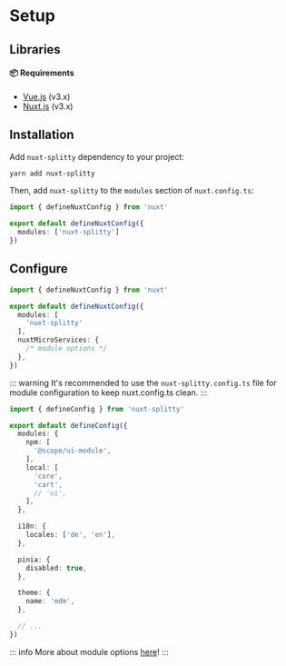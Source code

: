 # Setup

## Libraries

#### 📦 Requirements

- [Vue.js](https://vuejs.org) (v3.x)
- [Nuxt.js](https://v3.nuxtjs.org/) (v3.x)


<!-- #### 🚀  Power Supplies
- [Vuex][vuex] (optionally)
- [i18n][i18n] (optionally) -->

## Installation

Add `nuxt-splitty` dependency to your project:

```bash
yarn add nuxt-splitty
```

Then, add `nuxt-splitty` to the `modules` section of `nuxt.config.ts`:

```typescript [nuxt.config.ts]
import { defineNuxtConfig } from 'nuxt'

export default defineNuxtConfig({
  modules: ['nuxt-splitty']
})
```

## Configure

```typescript [nuxt.config.ts]
import { defineNuxtConfig } from 'nuxt'

export default defineNuxtConfig({
  modules: [
    'nuxt-splitty'
  ],
  nuxtMicroServices: {
    /* module options */
  },
})
```

::: warning
It's recommended to use the `nuxt-splitty.config.ts` file for module configuration to keep nuxt.config.ts clean.
:::

```typescript [nuxt.config.ts]
import { defineConfig } from 'nuxt-splitty'

export default defineConfig({
  modules: {
    npm: [
      '@scope/ui-module',
    ],
    local: [
      'core',
      'cart',
      // 'ui',
    ],
  },

  i18n: {
    locales: ['de', 'en'],
  },

  pinia: {
    disabled: true,
  },

  theme: {
    name: 'mdm',
  },

  // ...
})
```


::: info
More about module options [here](/guide/options)!
:::

